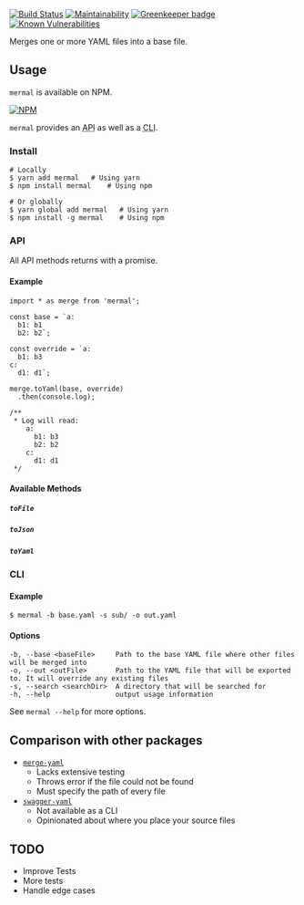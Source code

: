 [![Build Status](https://travis-ci.org/d4nyll/mermal.svg?branch=master)](https://travis-ci.org/d4nyll/mermal)
[![Maintainability](https://api.codeclimate.com/v1/badges/988aa7d648997b23e4f7/maintainability)](https://codeclimate.com/github/d4nyll/mermal/maintainability)
[![Greenkeeper badge](https://badges.greenkeeper.io/d4nyll/mermal.svg)](https://greenkeeper.io/)
[![Known Vulnerabilities](https://snyk.io/test/github/d4nyll/mermal/badge.svg)](https://snyk.io/test/github/d4nyll/mermal)

Merges one or more YAML files into a base file.

## Usage

`mermal` is available on NPM.

[![NPM](https://nodei.co/npm/mermal.png?compact=true)](https://nodei.co/npm/mermal/)

`mermal` provides an <abbr title="Application programming interface">API</abbr> as well as a <abbr title="Command-line interface">CLI</abbr>.

### Install

```
# Locally
$ yarn add mermal   # Using yarn
$ npm install mermal    # Using npm

# Or globally
$ yarn global add mermal   # Using yarn
$ npm install -g mermal    # Using npm
```

### API

All API methods returns with a promise.

#### Example

```
import * as merge from 'mermal';

const base = `a:
  b1: b1
  b2: b2`;

const override = `a:
  b1: b3
c:
  d1: d1`;

merge.toYaml(base, override)
  .then(console.log);

/**
 * Log will read:
    a:
      b1: b3
      b2: b2
    c:
      d1: d1
 */

```

#### Available Methods

##### `toFile`
##### `toJson`
##### `toYaml`

### CLI

#### Example

```
$ mermal -b base.yaml -s sub/ -o out.yaml
```

#### Options

```
-b, --base <baseFile>     Path to the base YAML file where other files will be merged into
-o, --out <outFile>       Path to the YAML file that will be exported to. It will override any existing files
-s, --search <searchDir>  A directory that will be searched for
-h, --help                output usage information
```

See `mermal --help` for more options.

## Comparison with other packages

* [`merge-yaml`](https://github.com/skapoor/merge-yaml)
  * Lacks extensive testing
  * Throws error if the file could not be found
  * Must specify the path of every file
* [`swagger-yaml`](https://github.com/idlerun/swagger-yaml)
  * Not available as a CLI
  * Opinionated about where you place your source files

## TODO

* Improve Tests
* More tests
* Handle edge cases
